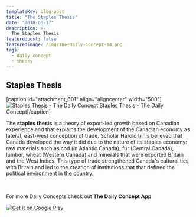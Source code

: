```yaml
---
templateKey: blog-post
title: "The Staples Thesis"
date: "2018-06-17"
description: >-
  The Staples Thesis
featuredpost: false
featuredimage: /img/The-Daily-Concept-14.png
tags:
  - daily concept
  - theory
---
```


## Staples Thesis

\[caption id="attachment\_601" align="aligncenter" width="500"\]![Staples Thesis - The Daily Concept](https://stefantesoi.com/wp-content/uploads/2018/06/The-Daily-Concept-14.png) Staples Thesis - The Daily Concept\[/caption\]

The **staples thesis** is a theory of export-led growth based on Canadian experience and that explains the development of the Canadian economy as lateral, east-west conception of trade. Scholar Harold Innis believed that Canada developed the way it did due to the nature of its staples economy: raw materials such as cod (in Atlantic Canada), fur (Central Canada), lumber, wheat (Western Canada) and minerals that were exported Britain and the West Indies. This type of trade strengthened Canada's cultural ties with Britain and led to the creation of institutions that that defined the political environment in the country.

 

For more Daily Concepts check out **The Daily Concept App**

[![Get it on Google Play](https://play.google.com/intl/en_us/badges/images/generic/en_badge_web_generic.png)](https://play.google.com/store/apps/details?id=com.conceptaday&pcampaignid=MKT-Other-global-all-co-prtnr-py-PartBadge-Mar2515-1)
